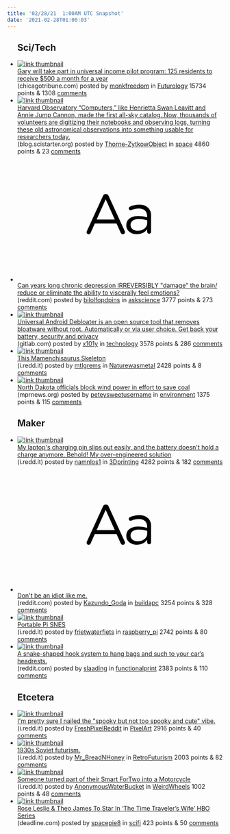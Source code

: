 ```yaml
---
title: '02/28/21  1:00AM UTC Snapshot'
date: '2021-02-28T01:00:03'
---
```

<ul>
<h2>Sci/Tech</h2>

<li><a href='https://www.chicagotribune.com/suburbs/post-tribune/ct-ptb-gary-give-program-st-0226-20210225-xoo3mviy7vbvpfxry6egbquy24-story.html'><img src='https://b.thumbs.redditmedia.com/uLfRf5wEnzr2VqIBrLmH4lnNGiNxatRPrVZCHzRCezQ.jpg' alt='link thumbnail'></a><div><div class='linkTitle'><a href='https://www.chicagotribune.com/suburbs/post-tribune/ct-ptb-gary-give-program-st-0226-20210225-xoo3mviy7vbvpfxry6egbquy24-story.html'>Gary will take part in universal income pilot program: 125 residents to receive $500 a month for a year</a></div>(chicagotribune.com) posted by <a href='https://www.reddit.com/user/monkfreedom'>monkfreedom</a> in <a href='https://www.reddit.com/r/Futurology'>Futurology</a> 15734 points & 1308 <a href='https://www.reddit.com/r/Futurology/comments/ltnaqk/gary_will_take_part_in_universal_income_pilot/'>comments</a></div></li>

<li><a href='https://blog.scistarter.org/2021/02/these-women-were-first-to-map-the-cosmos-volunteers-are-bringing-their-work-to-light/'><img src='https://a.thumbs.redditmedia.com/peaCKhefSR8EHZHgYW5WHgGNKvNKOOPJi5hRgCIkv44.jpg' alt='link thumbnail'></a><div><div class='linkTitle'><a href='https://blog.scistarter.org/2021/02/these-women-were-first-to-map-the-cosmos-volunteers-are-bringing-their-work-to-light/'>Harvard Observatory “Computers,” like Henrietta Swan Leavitt and Annie Jump Cannon, made the first all-sky catalog. Now, thousands of volunteers are digitizing their notebooks and observing logs, turning these old astronomical observations into something usable for researchers today.</a></div>(blog.scistarter.org) posted by <a href='https://www.reddit.com/user/Thorne-ZytkowObject'>Thorne-ZytkowObject</a> in <a href='https://www.reddit.com/r/space'>space</a> 4860 points & 23 <a href='https://www.reddit.com/r/space/comments/ltqia4/harvard_observatory_computers_like_henrietta_swan/'>comments</a></div></li>

<li><a href='https://www.reddit.com/r/askscience/comments/ltp2hq/can_years_long_chronic_depression_irreversibly/'><svg version='1.1' viewBox='-34 -12 104 64' preserveAspectRatio='xMidYMid slice' xmlns='http://www.w3.org/2000/svg' xmlns:xlink='http://www.w3.org/1999/xlink'>
    <title>text link thumbnail</title>
    <path d='M12.19,8.84a1.45,1.45,0,0,0-1.4-1h-.12a1.46,1.46,0,0,0-1.42,1L1.14,26.56a1.29,1.29,0,0,0-.14.59,1,1,0,0,0,1,1,1.12,1.12,0,0,0,1.08-.77l2.08-4.65h11l2.08,4.59a1.24,1.24,0,0,0,1.12.83,1.08,1.08,0,0,0,1.08-1.08,1.64,1.64,0,0,0-.14-.57ZM6.08,20.71l4.59-10.22,4.6,10.22Z'>
    </path>
    <path d='M32.24,14.78A6.35,6.35,0,0,0,27.6,13.2a11.36,11.36,0,0,0-4.7,1,1,1,0,0,0-.58.89,1,1,0,0,0,.94.92,1.23,1.23,0,0,0,.39-.08,8.87,8.87,0,0,1,3.72-.81c2.7,0,4.28,1.33,4.28,3.92v.5a15.29,15.29,0,0,0-4.42-.61c-3.64,0-6.14,1.61-6.14,4.64v.05c0,2.95,2.7,4.48,5.37,4.48a6.29,6.29,0,0,0,5.19-2.48V26.9a1,1,0,0,0,1,1,1,1,0,0,0,1-1.06V19A5.71,5.71,0,0,0,32.24,14.78Zm-.56,7.7c0,2.28-2.17,3.89-4.81,3.89-1.94,0-3.61-1.06-3.61-2.86v-.06c0-1.8,1.5-3,4.2-3a15.2,15.2,0,0,1,4.22.61Z'>
    </path>
    </svg></a><div><div class='linkTitle'><a href='https://www.reddit.com/r/askscience/comments/ltp2hq/can_years_long_chronic_depression_irreversibly/'>Can years long chronic depression IRREVERSIBLY "damage" the brain/ reduce or eliminate the ability to viscerally feel emotions?</a></div>(reddit.com) posted by <a href='https://www.reddit.com/user/bilolfopdpins'>bilolfopdpins</a> in <a href='https://www.reddit.com/r/askscience'>askscience</a> 3777 points & 273 <a href='https://www.reddit.com/r/askscience/comments/ltp2hq/can_years_long_chronic_depression_irreversibly/'>comments</a></div></li>

<li><a href='https://gitlab.com/W1nst0n/universal-android-debloater/-/blob/master/README.md'><img src='https://a.thumbs.redditmedia.com/oBng1aTkJH6GTTy5Ud_K8KMpPFPAlUEaOvZ5MLY-x-4.jpg' alt='link thumbnail'></a><div><div class='linkTitle'><a href='https://gitlab.com/W1nst0n/universal-android-debloater/-/blob/master/README.md'>Universal Android Debloater is an open source tool that removes bloatware without root. Automatically or via user choice. Get back your battery, security and privacy</a></div>(gitlab.com) posted by <a href='https://www.reddit.com/user/x101y'>x101y</a> in <a href='https://www.reddit.com/r/technology'>technology</a> 3578 points & 286 <a href='https://www.reddit.com/r/technology/comments/ltlyc9/universal_android_debloater_is_an_open_source/'>comments</a></div></li>

<li><a href='https://i.redd.it/2n3drqbil0k61.jpg'><img src='https://b.thumbs.redditmedia.com/br0EjZkw8suKr4HmZmn11hBE-sVBF66lJC0HQt9acOY.jpg' alt='link thumbnail'></a><div><div class='linkTitle'><a href='https://i.redd.it/2n3drqbil0k61.jpg'>This Mamenchisaurus Skeleton</a></div>(i.redd.it) posted by <a href='https://www.reddit.com/user/mtlgrems'>mtlgrems</a> in <a href='https://www.reddit.com/r/Naturewasmetal'>Naturewasmetal</a> 2428 points & 8 <a href='https://www.reddit.com/r/Naturewasmetal/comments/ltn7zm/this_mamenchisaurus_skeleton/'>comments</a></div></li>

<li><a href='https://www.mprnews.org/story/2021/02/25/npr-north-dakota-officials-block-wind-power-in-effort-to-save-coal'><img src='https://b.thumbs.redditmedia.com/3HWakNNVX2RRVIT0n7LISHJQMnpvBfTTzaMXQc6HUHE.jpg' alt='link thumbnail'></a><div><div class='linkTitle'><a href='https://www.mprnews.org/story/2021/02/25/npr-north-dakota-officials-block-wind-power-in-effort-to-save-coal'>North Dakota officials block wind power in effort to save coal</a></div>(mprnews.org) posted by <a href='https://www.reddit.com/user/peteysweetusername'>peteysweetusername</a> in <a href='https://www.reddit.com/r/environment'>environment</a> 1375 points & 115 <a href='https://www.reddit.com/r/environment/comments/ltl1k6/north_dakota_officials_block_wind_power_in_effort/'>comments</a></div></li>

<h2>Maker</h2>

<li><a href='https://i.redd.it/zmsrlfxetyj61.jpg'><img src='https://a.thumbs.redditmedia.com/F6cqlppfvbuq2S_HjQ6wdmp1oa-Vu47U84J2YC_xud4.jpg' alt='link thumbnail'></a><div><div class='linkTitle'><a href='https://i.redd.it/zmsrlfxetyj61.jpg'>My laptop's charging pin slips out easily, and the battery doesn't hold a charge anymore. Behold! My over-engineered solution</a></div>(i.redd.it) posted by <a href='https://www.reddit.com/user/namnlos1'>namnlos1</a> in <a href='https://www.reddit.com/r/3Dprinting'>3Dprinting</a> 4282 points & 182 <a href='https://www.reddit.com/r/3Dprinting/comments/lti736/my_laptops_charging_pin_slips_out_easily_and_the/'>comments</a></div></li>

<li><a href='https://www.reddit.com/r/buildapc/comments/ltlp7r/dont_be_an_idiot_like_me/'><svg version='1.1' viewBox='-34 -12 104 64' preserveAspectRatio='xMidYMid slice' xmlns='http://www.w3.org/2000/svg' xmlns:xlink='http://www.w3.org/1999/xlink'>
    <title>text link thumbnail</title>
    <path d='M12.19,8.84a1.45,1.45,0,0,0-1.4-1h-.12a1.46,1.46,0,0,0-1.42,1L1.14,26.56a1.29,1.29,0,0,0-.14.59,1,1,0,0,0,1,1,1.12,1.12,0,0,0,1.08-.77l2.08-4.65h11l2.08,4.59a1.24,1.24,0,0,0,1.12.83,1.08,1.08,0,0,0,1.08-1.08,1.64,1.64,0,0,0-.14-.57ZM6.08,20.71l4.59-10.22,4.6,10.22Z'>
    </path>
    <path d='M32.24,14.78A6.35,6.35,0,0,0,27.6,13.2a11.36,11.36,0,0,0-4.7,1,1,1,0,0,0-.58.89,1,1,0,0,0,.94.92,1.23,1.23,0,0,0,.39-.08,8.87,8.87,0,0,1,3.72-.81c2.7,0,4.28,1.33,4.28,3.92v.5a15.29,15.29,0,0,0-4.42-.61c-3.64,0-6.14,1.61-6.14,4.64v.05c0,2.95,2.7,4.48,5.37,4.48a6.29,6.29,0,0,0,5.19-2.48V26.9a1,1,0,0,0,1,1,1,1,0,0,0,1-1.06V19A5.71,5.71,0,0,0,32.24,14.78Zm-.56,7.7c0,2.28-2.17,3.89-4.81,3.89-1.94,0-3.61-1.06-3.61-2.86v-.06c0-1.8,1.5-3,4.2-3a15.2,15.2,0,0,1,4.22.61Z'>
    </path>
    </svg></a><div><div class='linkTitle'><a href='https://www.reddit.com/r/buildapc/comments/ltlp7r/dont_be_an_idiot_like_me/'>Don't be an idiot like me.</a></div>(reddit.com) posted by <a href='https://www.reddit.com/user/Kazundo_Goda'>Kazundo_Goda</a> in <a href='https://www.reddit.com/r/buildapc'>buildapc</a> 3254 points & 328 <a href='https://www.reddit.com/r/buildapc/comments/ltlp7r/dont_be_an_idiot_like_me/'>comments</a></div></li>

<li><a href='https://i.redd.it/0lz4q7v4e1k61.jpg'><img src='https://b.thumbs.redditmedia.com/ddHzdovjZgKwM7Sw_udsZa3QKA6xGBgaMQ1rVYLnZoQ.jpg' alt='link thumbnail'></a><div><div class='linkTitle'><a href='https://i.redd.it/0lz4q7v4e1k61.jpg'>Portable Pi SNES</a></div>(i.redd.it) posted by <a href='https://www.reddit.com/user/frietwaterfiets'>frietwaterfiets</a> in <a href='https://www.reddit.com/r/raspberry_pi'>raspberry_pi</a> 2742 points & 80 <a href='https://www.reddit.com/r/raspberry_pi/comments/ltq8lv/portable_pi_snes/'>comments</a></div></li>

<li><a href='https://www.reddit.com/gallery/ltm5s2'><img src='https://b.thumbs.redditmedia.com/3AMaTvEsh_oaJYFONko6s8E5jxe0E7_VoxOJrXEQItI.jpg' alt='link thumbnail'></a><div><div class='linkTitle'><a href='https://www.reddit.com/gallery/ltm5s2'>A snake-shaped hook system to hang bags and such to your car’s headrests.</a></div>(reddit.com) posted by <a href='https://www.reddit.com/user/slaading'>slaading</a> in <a href='https://www.reddit.com/r/functionalprint'>functionalprint</a> 2383 points & 110 <a href='https://www.reddit.com/r/functionalprint/comments/ltm5s2/a_snakeshaped_hook_system_to_hang_bags_and_such/'>comments</a></div></li>

<h2>Etcetera</h2>

<li><a href='https://i.redd.it/qnqrdzqw31k61.png'><img src='https://a.thumbs.redditmedia.com/uDdg7aB7xCD09rJuB8EUF9DjlEoe08-EO-tZY5-usd4.jpg' alt='link thumbnail'></a><div><div class='linkTitle'><a href='https://i.redd.it/qnqrdzqw31k61.png'>I'm pretty sure I nailed the "spooky but not too spooky and cute" vibe.</a></div>(i.redd.it) posted by <a href='https://www.reddit.com/user/FreshPixelReddit'>FreshPixelReddit</a> in <a href='https://www.reddit.com/r/PixelArt'>PixelArt</a> 2916 points & 40 <a href='https://www.reddit.com/r/PixelArt/comments/ltp1i8/im_pretty_sure_i_nailed_the_spooky_but_not_too/'>comments</a></div></li>

<li><a href='https://i.redd.it/anpxliths0k61.jpg'><img src='https://b.thumbs.redditmedia.com/22GfgNelWWUPDmxlTlB5isImtszccMMqNkXIjIxbruU.jpg' alt='link thumbnail'></a><div><div class='linkTitle'><a href='https://i.redd.it/anpxliths0k61.jpg'>1930s Soviet futurism.</a></div>(i.redd.it) posted by <a href='https://www.reddit.com/user/Mr_BreadNHoney'>Mr_BreadNHoney</a> in <a href='https://www.reddit.com/r/RetroFuturism'>RetroFuturism</a> 2003 points & 82 <a href='https://www.reddit.com/r/RetroFuturism/comments/ltnvd1/1930s_soviet_futurism/'>comments</a></div></li>

<li><a href='https://i.redd.it/oudyue63h1k61.jpg'><img src='https://b.thumbs.redditmedia.com/ryWsg4fH_wdYTeHRpJ89YgHrQCLj7Nt0LG0r6wgBsEY.jpg' alt='link thumbnail'></a><div><div class='linkTitle'><a href='https://i.redd.it/oudyue63h1k61.jpg'>Someone turned part of their Smart ForTwo into a Motorcycle</a></div>(i.redd.it) posted by <a href='https://www.reddit.com/user/AnonymousWaterBucket'>AnonymousWaterBucket</a> in <a href='https://www.reddit.com/r/WeirdWheels'>WeirdWheels</a> 1002 points & 48 <a href='https://www.reddit.com/r/WeirdWheels/comments/ltqhf0/someone_turned_part_of_their_smart_fortwo_into_a/'>comments</a></div></li>

<li><a href='https://deadline.com/2021/02/rose-leslie-theo-james-star-the-time-travelers-wife-hbo-1234701701/'><img src='https://b.thumbs.redditmedia.com/iLiqb8xswSzJ_tZMRLzdi3XHy9IA8IIqIEP9Wbu6AwI.jpg' alt='link thumbnail'></a><div><div class='linkTitle'><a href='https://deadline.com/2021/02/rose-leslie-theo-james-star-the-time-travelers-wife-hbo-1234701701/'>Rose Leslie &amp; Theo James To Star In ‘The Time Traveler’s Wife’ HBO Series</a></div>(deadline.com) posted by <a href='https://www.reddit.com/user/spacepie8'>spacepie8</a> in <a href='https://www.reddit.com/r/scifi'>scifi</a> 423 points & 50 <a href='https://www.reddit.com/r/scifi/comments/lte60p/rose_leslie_theo_james_to_star_in_the_time/'>comments</a></div></li>

</ul>
